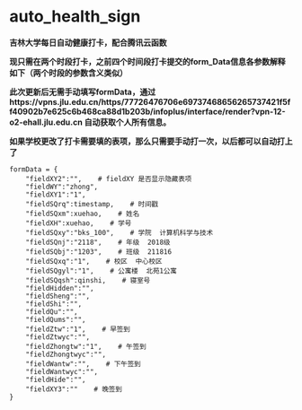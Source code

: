 # auto_health_sign

**吉林大学每日自动健康打卡，配合腾讯云函数**

**现只需在两个时段打卡，之前四个时间段打卡提交的form_Data信息各参数解释如下（两个时段的参数含义类似）**

**此次更新后无需手动填写formData，通过https://vpns.jlu.edu.cn/https/77726476706e69737468656265737421f5ff40902b7e625c6b468ca88d1b203b/infoplus/interface/render?vpn-12-o2-ehall.jlu.edu.cn 自动获取个人所有信息。**

**如果学校更改了打卡需要填的表项，那么只需要手动打一次，以后都可以自动打上了**

    formData = {
        "fieldXY2":"",    # fieldXY 是否显示隐藏表项
        "fieldWY":"zhong",
        "fieldXY1":"1",
        "fieldSQrq":timestamp,    # 时间戳
        "fieldSQxm":xuehao,    # 姓名
        "fieldXH":xuehao,    # 学号
        "fieldSQxy":"bks_100",    # 学院  计算机科学与技术
        "fieldSQnj":"2118",    # 年级  2018级
        "fieldSQbj":"1203",    # 班级  211816
        "fieldSQxq":"1",    # 校区  中心校区
        "fieldSQgyl":"1",    # 公寓楼  北苑1公寓
        "fieldSQqsh":qinshi,    # 寝室号
        "fieldHidden":"",
        "fieldSheng":"",
        "fieldShi":"",
        "fieldQu":"",
        "fieldQums":"",
        "fieldZtw":"1",    # 早签到
        "fieldZtwyc":"",
        "fieldZhongtw":"1",    # 午签到
        "fieldZhongtwyc":"",
        "fieldWantw":"",    # 下午签到
        "fieldWantwyc":"",
        "fieldHide":"",
        "fieldXY3":""    # 晚签到
    }
